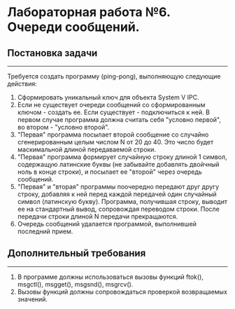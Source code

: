 # Лабораторная работа №6. Очереди сообщений.

## Постановка задачи
-----------------
Требуется создать программу (ping-pong), выполняющую следующие действия:

1. Сформировать уникальный ключ для объекта System V IPC.
2. Если не существует очереди сообщений со сформированным ключом - создать ее. Если существует - подключиться к ней.
В первом случае программа должна считать себя "условно первой", во втором - "условно второй".
3. "Первая" программа посылает второй сообщение со случайно сгенерированным целым числом N от 20 до 40. Это число будет маскимальной длиной 
передаваемой строки.
4. "Первая" программа формирует случайную строку длиной 1 символ, содержащую латинские буквы (не забывайте добавлять двойчный ноль в конце
 строки), и посылает ее "второй" через очередь сообщений.
5. "Первая" и "вторая" программы поочередно передают друг другу строку, добавляя к ней перед каждой передачей один случайный символ 
(латинскую букву). Программа, получившая строку, выводит ее на стандартный вывод, сопровождая переводом строки. После передачи строки длиной 
N передачи прекращаются.
6. Очередь сообщений удалается программой, выполнившей последний прием.

## Дополнительный требования
-------------------------
1. В программе должны использоваться вызовы функций ftok(), msgctl(), msgget(), msgsnd(), msgrcv().
2. Вызовы функций должны сопровождаться проверкой возвращаемых значений.